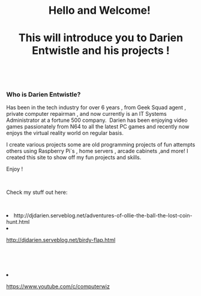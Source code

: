 <h1 style="text-align: center;">Hello and Welcome!&nbsp;</h1><h1 style="text-align: center;">This will introduce you to Darien Entwistle and his projects !</h1><p><br></p><p><br></p><h3>Who is Darien Entwistle?</h3><div class="fr-embedly " data-original-embed="<a href='https://netbytegames.s3.amazonaws.com/ollietheball/OllieTheBall_FinalAlpha054.zip' data-card-branding='0' class='embedly-card'></a>"><a href="https://netbytegames.s3.amazonaws.com/ollietheball/OllieTheBall_FinalAlpha054.zip" data-card-branding="0" class="embedly-card"></a></div><p id="isPasted">Has been in the tech industry for over 6 years , from Geek Squad agent , private computer repairman , and now currently is an IT Systems Administrator at a fortune 500 company. &nbsp;Darien has been enjoying video games passionately from N64 to all the latest PC games and recently now enjoys the virtual reality world on regular basis.</p><p>I create various projects some are old programming projects of fun attempts others using Raspberry Pi`s , home servers , arcade cabinets ,and more! I created this site to show off my fun projects and skills.&nbsp;</p><p>Enjoy !</p><p><br></p><p>Check my stuff out here:</p><p><br></p>
<li><href="http://djdarien.serveblog.net/adventures-of-ollie-the-ball-the-lost-coin-hunt.html">http://djdarien.serveblog.net/adventures-of-ollie-the-ball-the-lost-coin-hunt.html</a><li><p><a href="http://djdarien.serveblog.net/birdy-flap.html">http://djdarien.serveblog.net/birdy-flap.html</a></p><p><br></p><p><br>
<li><p><a href="http://djdarien.serveblog.net/birdy-flap.html">https://www.youtube.com/c/computerwiz</a></p><p><br></p><p><br>
</p></li>
